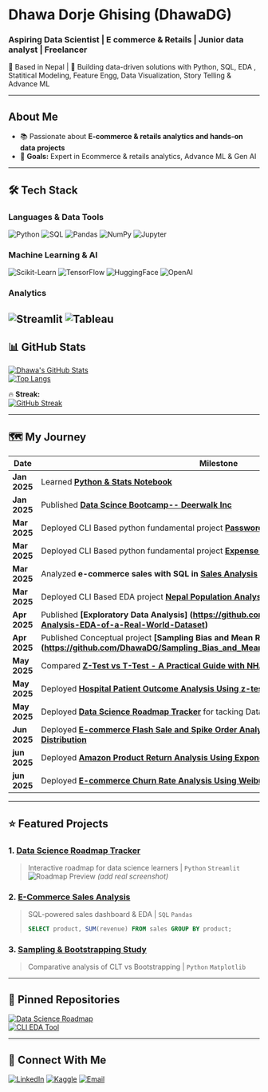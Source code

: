 # Dhawa Dorje Ghising (DhawaDG)
### **Aspiring Data Scientist | E commerce & Retails | Junior data analyst | Freelancer**  
📍 Based in Nepal | 🚀 Building data-driven solutions with Python, SQL, EDA , Statitical Modeling, Feature Engg, Data Visualization, Story Telling & Advance ML

---

##  **About Me**  
- 📚 Passionate about **E-commerce & retails analytics and hands-on data projects**  
- 🎯 **Goals:** Expert in Ecommerce & retails analytics, Advance ML & Gen AI  

---

## 🛠️ **Tech Stack**
### **Languages & Data Tools**
![Python](https://img.shields.io/badge/Python-3776AB?style=for-the-badge&logo=python&logoColor=white)
![SQL](https://img.shields.io/badge/SQL-4479A1?style=for-the-badge&logo=postgresql&logoColor=white)
![Pandas](https://img.shields.io/badge/Pandas-2C2D72?style=for-the-badge&logo=pandas&logoColor=white)
![NumPy](https://img.shields.io/badge/Numpy-013243?style=for-the-badge&logo=numpy&logoColor=white)
![Jupyter](https://img.shields.io/badge/Jupyter-F37626?style=for-the-badge&logo=jupyter&logoColor=white)

### **Machine Learning & AI**
![Scikit-Learn](https://img.shields.io/badge/Scikit_Learn-F7931E?style=for-the-badge&logo=scikit-learn&logoColor=white)
![TensorFlow](https://img.shields.io/badge/TensorFlow-FF6F00?style=for-the-badge&logo=tensorflow&logoColor=white)
![HuggingFace](https://img.shields.io/badge/HuggingFace-FFD21E?style=for-the-badge&logo=huggingface&logoColor=black)
![OpenAI](https://img.shields.io/badge/OpenAI-412991?style=for-the-badge&logo=openai&logoColor=white)


### **Analytics**
![Streamlit](https://img.shields.io/badge/Streamlit-FF4B4B?style=for-the-badge&logo=streamlit&logoColor=white)
![Tableau](https://img.shields.io/badge/Tableau-E97627?style=for-the-badge&logo=tableau&logoColor=white)
---

## 📊 **GitHub Stats**
[![Dhawa's GitHub Stats](https://github-readme-stats.vercel.app/api?username=DhawaDG&show_icons=true&theme=dark&hide_border=true&include_all_commits=true)](https://github.com/DhawaDG)  
[![Top Langs](https://github-readme-stats.vercel.app/api/top-langs/?username=DhawaDG&layout=compact&theme=dark&hide_border=true)](https://github.com/DhawaDG)  

🔥 **Streak:**  
[![GitHub Streak](https://streak-stats.demolab.com?user=DhawaDG&theme=dark&hide_border=true)](https://git.io/streak-stats)

---

## 🗺️ **My Journey**
| Date               | Milestone |
|--------------------|-----------|
| **Jan 2025**       | Learned **[Python & Stats Notebook](https://github.com/DhawaDG/Fundamentals-of-Pythons)** |
| **Jan 2025**       | Published **[Data Scince Bootcamp-- Deerwalk Inc](https://github.com/DhawaDG/whatLearnedWithInstructorRojanUpreti)** |
| **Mar 2025**       | Deployed CLI Based python fundamental project **[Password Manager System ](https://github.com/DhawaDG/Password_Manager_Python)** |
| **Mar 2025**       | Deployed CLI Based python fundamental project **[Expense Tracker System](https://github.com/DhawaDG/Expense_Tracker_System)** |
| **Mar 2025**       | Analyzed **e-commerce sales with SQL in [Sales Analysis](https://github.com/DhawaDG/DhawaDG-E-Commerce-Sales-Analysis-with-SQLS)** |
| **Mar 2025**       | Deployed CLI Based  EDA project **[Nepal Population Analysis Tool](https://github.com/DhawaDG/Nepal_Population_Analysis_Tool)** |
| **Apr 2025**       | Published **[Exploratory Data Analysis] (https://github.com/DhawaDG/Exploratory-Data-Analysis-EDA-of-a-Real-World-Dataset)** |
| **Apr 2025**       | Published Conceptual project  **[Sampling Bias and Mean Reversion in Football Analytics (https://github.com/DhawaDG/Sampling_Bias_and_Mean_Reversion_in_Football_Analytics)** |
| **May 2025**       | Compared **[ Z-Test vs T-Test - A Practical Guide with NHANCES BMI Data Analysis](https://github.com/DhawaDG/Z-Test-vs-T-Test-A-Practical-Guide-with-NHANCES-BMI-Data-Analysis)** |
| **May 2025**       | Deployed **[Hospital Patient Outcome Analysis Using z-test and t-test](https://github.com/DhawaDG/Hospital-Patient-Outcome-Analysis-Using-z-test-and-t-test)** |
| **May 2025**       | Deployed **[ Data Science Roadmap Tracker](https://mydsjourney.streamlit.app/)** for tacking Data Science learning curve progress |
| **Jun 2025**       | Deployed **[E-commerce Flash Sale and Spike Order Analysis Using Binomial and Poisson Distribution](https://github.com/DhawaDG/E-commerce-Flash-Sale-and-Spike-Order-Using-Binomial-and-Poisson-Distribution)** |
| **jun 2025**       | Deployed **[Amazon Product Return Analysis Using Exponential Distribution](https://github.com/DhawaDG/Amazon-Product-Return-Analysis-Using-Exponential-Distribution)** |
| **jun 2025**       | Deployed **[E-commerce Churn Rate Analysis Using Weibull Distributions](https://github.com/DhawaDG/E-commrce-Churn-Rate-analysis-using-Weibull-Distributions)** |





---

## ⭐ **Featured Projects**
### 1. **[Data Science Roadmap Tracker](https://mydsjourney.streamlit.app/)**
> Interactive roadmap for data science learners | `Python` `Streamlit`  
> ![Roadmap Preview](https://via.placeholder.com/600x300?text=Roadmap+Demo) *(add real screenshot)*

### 2. **[E-Commerce Sales Analysis](https://github.com/DhawaDG/DhawaDG-E-Commerce-Sales-Analysis-with-SQLS)**
> SQL-powered sales dashboard & EDA | `SQL` `Pandas`  
> ```sql
> SELECT product, SUM(revenue) FROM sales GROUP BY product;
> ```

### 3. **[Sampling & Bootstrapping Study](https://github.com/DhawaDG/Sampling-Distributions-and-Confidence-Intervals-CLT-vs-Bootstrapping)**
> Comparative analysis of CLT vs Bootstrapping | `Python` `Matplotlib`  



---

## 📌 **Pinned Repositories**
[![Data Science Roadmap](https://github-readme-stats.vercel.app/api/pin/?username=DhawaDG&repo=Datascience_Roadmap_Tracker&theme=dark)](https://github.com/DhawaDG/Datascience_Roadmap_Tracker)  
[![CLI EDA Tool](https://github-readme-stats.vercel.app/api/pin/?username=DhawaDG&repo=CLI_ALL_EDA_ANALYSIS_TOOL&theme=dark)](https://github.com/DhawaDG/CLI_ALL_EDA_ANALYSIS_TOOL)

---

## 🤝 **Connect With Me**
[![LinkedIn](https://img.shields.io/badge/LinkedIn-0077B5?style=for-the-badge&logo=linkedin&logoColor=white)](https://www.linkedin.com/in/dhawa-dorje-ghising-520b381b4/)
[![Kaggle](https://img.shields.io/badge/Kaggle-20BEFF?style=for-the-badge&logo=kaggle&logoColor=white)](https://www.kaggle.com/dhawadorjeghising)
[![Email](https://img.shields.io/badge/Email-D14836?style=for-the-badge&logo=gmail&logoColor=white)](mailto:dawa.sonofgod.247@gmail.com)

